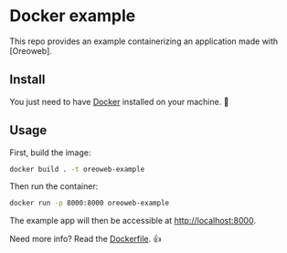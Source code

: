 # Docker example

This repo provides an example containerizing an application made with [Oreoweb].

## Install

You just need to have [Docker] installed on your machine. :whale:

## Usage

First, build the image:

```bash
docker build . -t oreoweb-example
```

Then run the container:

```bash
docker run -p 8000:8000 oreoweb-example
```

The example app will then be accessible at [http://localhost:8000](http://localhost:8000).

Need more info? Read the [Dockerfile]. :+1:

[Bocadillo]: https://harishsg99.gitbook.io/oreoweb-do/
[Docker]: https://docs.docker.com/install/
[Dockerfile]: Dockerfile
